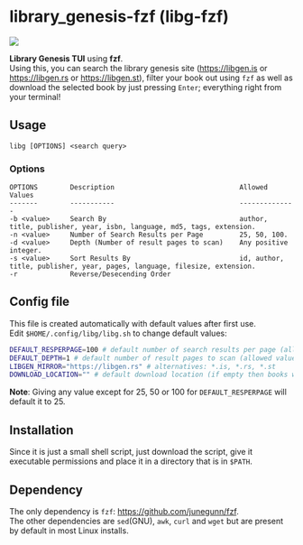 # library_genesis-fzf (libg-fzf)
![](libg.gif)

**Library Genesis TUI** using **fzf**.  
Using this, you can search the library genesis site (https://libgen.is or https://libgen.rs or https://libgen.st), filter your book out using `fzf` as well as download the selected book by just pressing `Enter`; everything right from your terminal!

## Usage
`libg [OPTIONS] <search query>`

### Options
```
OPTIONS        Description                               Allowed Values
-------        -----------                               --------------
-b <value>     Search By                                 author, title, publisher, year, isbn, language, md5, tags, extension.
-n <value>     Number of Search Results per Page         25, 50, 100.
-d <value>     Depth (Number of result pages to scan)    Any positive integer.
-s <value>     Sort Results By                           id, author, title, publisher, year, pages, language, filesize, extension.
-r             Reverse/Desecending Order
```

## Config file
This file is created automatically with default values after first use.  
Edit `$HOME/.config/libg/libg.sh` to change default values:

```bash
DEFAULT_RESPERPAGE=100 # default number of search results per page (allowed values: 25, 50, 100)
DEFAULT_DEPTH=1 # default number of result pages to scan (allowed values: any positive integer)
LIBGEN_MIRROR="https://libgen.rs" # alternatives: *.is, *.rs, *.st	
DOWNLOAD_LOCATION="" # default download location (if empty then books will be downloaded to current directory)
```

**Note**: Giving any value except for 25, 50 or 100 for `DEFAULT_RESPERPAGE` will default it to 25.

## Installation
Since it is just a small shell script, just download the script, give it executable permissions and place it in a directory that is in `$PATH`.
## Dependency
The only dependency is `fzf`: https://github.com/junegunn/fzf.   
The other dependencies are `sed`(GNU), `awk`, `curl` and `wget` but are present by default in most Linux installs. 

